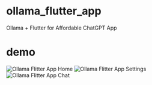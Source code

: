 # ollama_flutter_app

Ollama + Flutter for Affordable ChatGPT App

# demo

![Ollama Flitter App Home](url_to_your_gif.gif)
![Ollama Flitter App Settings](url_to_your_gif.gif)
![Ollama Flitter App Chat](url_to_your_gif.gif)


